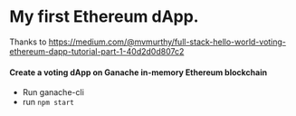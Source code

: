 # My first Ethereum dApp.

Thanks to https://medium.com/@mvmurthy/full-stack-hello-world-voting-ethereum-dapp-tutorial-part-1-40d2d0d807c2

#### Create a voting dApp on Ganache in-memory Ethereum blockchain

- Run ganache-cli
- run `npm start`

